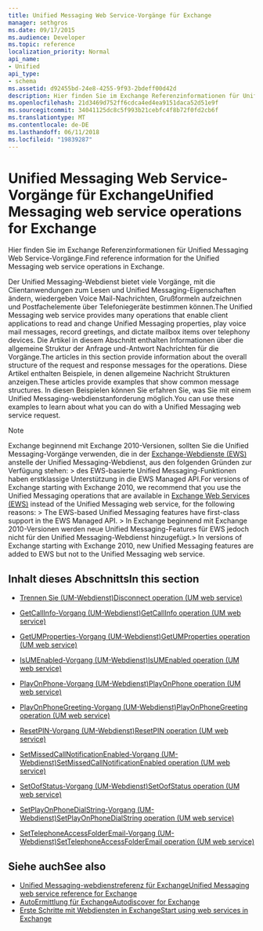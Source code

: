 ```yaml
---
title: Unified Messaging Web Service-Vorgänge für Exchange
manager: sethgros
ms.date: 09/17/2015
ms.audience: Developer
ms.topic: reference
localization_priority: Normal
api_name:
- Unified
api_type:
- schema
ms.assetid: d92455bd-24e8-4255-9f93-2bdeff00d42d
description: Hier finden Sie im Exchange Referenzinformationen für Unified Messaging Web Service-Vorgänge.
ms.openlocfilehash: 21d3469d752ff6cdca4ed4ea9151daca52d51e9f
ms.sourcegitcommit: 34041125dc8c5f993b21cebfc4f8b72f0fd2cb6f
ms.translationtype: MT
ms.contentlocale: de-DE
ms.lasthandoff: 06/11/2018
ms.locfileid: "19839287"
---
```

# <a name="unified-messaging-web-service-operations-for-exchange"></a><span data-ttu-id="c1ab0-103">Unified Messaging Web Service-Vorgänge für Exchange</span><span class="sxs-lookup"><span data-stu-id="c1ab0-103">Unified Messaging web service operations for Exchange</span></span>

<span data-ttu-id="c1ab0-104">Hier finden Sie im Exchange Referenzinformationen für Unified Messaging Web Service-Vorgänge.</span><span class="sxs-lookup"><span data-stu-id="c1ab0-104">Find reference information for the Unified Messaging web service operations in Exchange.</span></span>
  
<span data-ttu-id="c1ab0-105">Der Unified Messaging-Webdienst bietet viele Vorgänge, mit die Clientanwendungen zum Lesen und Unified Messaging-Eigenschaften ändern, wiedergeben Voice Mail-Nachrichten, Grußformeln aufzeichnen und Postfachelemente über Telefoniegeräte bestimmen können.</span><span class="sxs-lookup"><span data-stu-id="c1ab0-105">The Unified Messaging web service provides many operations that enable client applications to read and change Unified Messaging properties, play voice mail messages, record greetings, and dictate mailbox items over telephony devices.</span></span> <span data-ttu-id="c1ab0-106">Die Artikel in diesem Abschnitt enthalten Informationen über die allgemeine Struktur der Anfrage und-Antwort Nachrichten für die Vorgänge.</span><span class="sxs-lookup"><span data-stu-id="c1ab0-106">The articles in this section provide information about the overall structure of the request and response messages for the operations.</span></span> <span data-ttu-id="c1ab0-107">Diese Artikel enthalten Beispiele, in denen allgemeine Nachricht Strukturen anzeigen.</span><span class="sxs-lookup"><span data-stu-id="c1ab0-107">These articles provide examples that show common message structures.</span></span> <span data-ttu-id="c1ab0-108">In diesen Beispielen können Sie erfahren Sie, was Sie mit einem Unified Messaging-webdienstanforderung möglich.</span><span class="sxs-lookup"><span data-stu-id="c1ab0-108">You can use these examples to learn about what you can do with a Unified Messaging web service request.</span></span>
  
> [!NOTE]
>  <span data-ttu-id="c1ab0-109">Exchange beginnend mit Exchange 2010-Versionen, sollten Sie die Unified Messaging-Vorgänge verwenden, die in der [Exchange-Webdienste (EWS)](http://msdn.microsoft.com/library/60285497-0c4e-4e51-84e1-34dd6d89a5d8%28Office.15%29.aspx) anstelle der Unified Messaging-Webdienst, aus den folgenden Gründen zur Verfügung stehen: > des EWS-basierte Unified Messaging-Funktionen haben erstklassige Unterstützung in die EWS Managed API.</span><span class="sxs-lookup"><span data-stu-id="c1ab0-109">For versions of Exchange starting with Exchange 2010, we recommend that you use the Unified Messaging operations that are available in [Exchange Web Services (EWS)](http://msdn.microsoft.com/library/60285497-0c4e-4e51-84e1-34dd6d89a5d8%28Office.15%29.aspx) instead of the Unified Messaging web service, for the following reasons: >  The EWS-based Unified Messaging features have first-class support in the EWS Managed API.</span></span> <span data-ttu-id="c1ab0-110">> In Exchange beginnend mit Exchange 2010-Versionen werden neue Unified Messaging-Features für EWS jedoch nicht für den Unified Messaging-Webdienst hinzugefügt.</span><span class="sxs-lookup"><span data-stu-id="c1ab0-110">>  In versions of Exchange starting with Exchange 2010, new Unified Messaging features are added to EWS but not to the Unified Messaging web service.</span></span> 
  
## <a name="in-this-section"></a><span data-ttu-id="c1ab0-111">Inhalt dieses Abschnitts</span><span class="sxs-lookup"><span data-stu-id="c1ab0-111">In this section</span></span>
<span data-ttu-id="c1ab0-112"><a name="bk_InThisSection"> </a></span><span class="sxs-lookup"><span data-stu-id="c1ab0-112"></span></span>

- [<span data-ttu-id="c1ab0-113">Trennen Sie (UM-Webdienst)</span><span class="sxs-lookup"><span data-stu-id="c1ab0-113">Disconnect operation (UM web service)</span></span>](disconnect-operation-um-web-service.md)
    
- [<span data-ttu-id="c1ab0-114">GetCallInfo-Vorgang (UM-Webdienst)</span><span class="sxs-lookup"><span data-stu-id="c1ab0-114">GetCallInfo operation (UM web service)</span></span>](getcallinfo-operation-um-web-service.md)
    
- [<span data-ttu-id="c1ab0-115">GetUMProperties-Vorgang (UM-Webdienst)</span><span class="sxs-lookup"><span data-stu-id="c1ab0-115">GetUMProperties operation (UM web service)</span></span>](getumproperties-operation-um-web-service.md)
    
- [<span data-ttu-id="c1ab0-116">IsUMEnabled-Vorgang (UM-Webdienst)</span><span class="sxs-lookup"><span data-stu-id="c1ab0-116">IsUMEnabled operation (UM web service)</span></span>](isumenabled-operation-um-web-service.md)
    
- [<span data-ttu-id="c1ab0-117">PlayOnPhone-Vorgang (UM-Webdienst)</span><span class="sxs-lookup"><span data-stu-id="c1ab0-117">PlayOnPhone operation (UM web service)</span></span>](playonphone-operation-um-web-service.md)
    
- [<span data-ttu-id="c1ab0-118">PlayOnPhoneGreeting-Vorgang (UM-Webdienst)</span><span class="sxs-lookup"><span data-stu-id="c1ab0-118">PlayOnPhoneGreeting operation (UM web service)</span></span>](playonphonegreeting-operation-um-web-service.md)
    
- [<span data-ttu-id="c1ab0-119">ResetPIN-Vorgang (UM-Webdienst)</span><span class="sxs-lookup"><span data-stu-id="c1ab0-119">ResetPIN operation (UM web service)</span></span>](resetpin-operation-um-web-service.md)
    
- [<span data-ttu-id="c1ab0-120">SetMissedCallNotificationEnabled-Vorgang (UM-Webdienst)</span><span class="sxs-lookup"><span data-stu-id="c1ab0-120">SetMissedCallNotificationEnabled operation (UM web service)</span></span>](setmissedcallnotificationenabled-operation-um-web-service.md)
    
- [<span data-ttu-id="c1ab0-121">SetOofStatus-Vorgang (UM-Webdienst)</span><span class="sxs-lookup"><span data-stu-id="c1ab0-121">SetOofStatus operation (UM web service)</span></span>](setoofstatus-operation-um-web-service.md)
    
- [<span data-ttu-id="c1ab0-122">SetPlayOnPhoneDialString-Vorgang (UM-Webdienst)</span><span class="sxs-lookup"><span data-stu-id="c1ab0-122">SetPlayOnPhoneDialString operation (UM web service)</span></span>](setplayonphonedialstring-operation-um-web-service.md)
    
- [<span data-ttu-id="c1ab0-123">SetTelephoneAccessFolderEmail-Vorgang (UM-Webdienst)</span><span class="sxs-lookup"><span data-stu-id="c1ab0-123">SetTelephoneAccessFolderEmail operation (UM web service)</span></span>](settelephoneaccessfolderemail-operation-um-web-service.md)
    
## <a name="see-also"></a><span data-ttu-id="c1ab0-124">Siehe auch</span><span class="sxs-lookup"><span data-stu-id="c1ab0-124">See also</span></span>

- [<span data-ttu-id="c1ab0-125">Unified Messaging-webdienstreferenz für Exchange</span><span class="sxs-lookup"><span data-stu-id="c1ab0-125">Unified Messaging web service reference for Exchange</span></span>](unified-messaging-web-service-reference-for-exchange.md)
- [<span data-ttu-id="c1ab0-126">AutoErmittlung für Exchange</span><span class="sxs-lookup"><span data-stu-id="c1ab0-126">Autodiscover for Exchange</span></span>](../exchange-web-services/autodiscover-for-exchange.md)
- [<span data-ttu-id="c1ab0-127">Erste Schritte mit Webdiensten in Exchange</span><span class="sxs-lookup"><span data-stu-id="c1ab0-127">Start using web services in Exchange</span></span>](../exchange-web-services/start-using-web-services-in-exchange.md)
    

